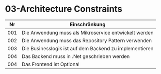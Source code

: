 # 03-Architecture Constraints

Nr  | Einschränkung
--- | -------------------------------------------------------
001 | Die Anwendung muss als Mikroservice entwickelt werden
002 | Die Anwendung muss das Repository Pattern verwenden
003 | Die Businesslogik ist auf dem Backend zu implementieren
004 | Das Backend muss in .Net geschrieben werden
004 | Das Frontend ist Optional
